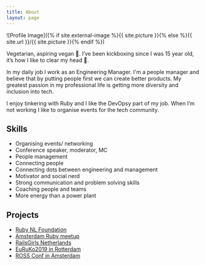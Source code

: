 ```yaml
---
title: About
layout: page
---
```

![Profile Image]({% if site.external-image %}{{ site.picture }}{% else %}{{ site.url }}/{{ site.picture }}{% endif %})

<p>Vegetarian, aspiring vegan 🌱. 
I’ve been kickboxing since I was 15 year old, it’s how I like to clear my head 🥊.

In my daily job I work as an Engineering Manager. I'm a people manager and believe that by putting people first we can create better products. My greatest passion in my professional life is getting more diversity and inclusion into tech. <p>
I enjoy tinkering with Ruby and I like the DevOpsy part of my job. When I’m not working I like to organise events for the tech community.  
</p>

<h2>Skills</h2>

<ul class="skill-list">
	<li>Organising events/ networking</li>
  <li>Conference speaker, moderator, MC</li>
  <li>People management</li>
	<li>Connecting people</li>
	<li>Connecting dots between engineering and management</li>
	<li>Motivator and social nerd</li>
	<li>Strong communication and problem solving skills</li>
	<li>Coaching people and teams</li>
	<li>More energy than a power plant</li>
</ul>

<h2>Projects</h2>

<ul>
	<li><a href="https://rubynl.org/">Ruby NL Foundation</a></li>
	<li><a href="https://amsrb.org/">Amsterdam Ruby meetup</a></li>
	<li><a href="https://railsgirls.com/thehague.html">RailsGirls Netherlands</a></li>
	<li><a href="https://euruko2019.org/">EuRuKo2019 in Rotterdam</a></li>
	<li><a href="https://www.rossconf.io">ROSS Conf in Amsterdam</a></li>
</ul>
